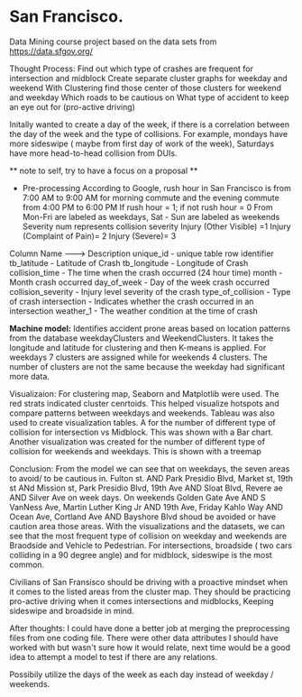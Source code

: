 # San Francisco.
Data Mining course project based on the data sets from https://data.sfgov.org/ 

Thought Process: 
Find out which type of crashes are frequent for intersection and midblock
Create separate cluster graphs for weekday and weekend
With Clustering find those center of those clusters for weekend and weekday
Which roads to be cautious on
What type of accident to keep an eye out for (pro-active driving) 

Initally wanted to create a day of the week, if there is a correlation between the day of the week and the type of collisions.
For example, mondays have more sideswipe ( maybe from first day of work of the week), Saturdays have more head-to-head collision from DUIs. 

 ** note to self, try to have a focus on a proposal **
	
- Pre-processing
According to Google, rush hour in San Francisco is from 7:00 AM to 9:00 AM for morning commute and the evening commute from 4:00 PM to 6:00 PM
If rush hour  = 1; if not rush hour = 0
From Mon-Fri are labeled as weekdays, Sat - Sun are labeled as weekends
Severity num represents collision severity
Injury (Other Visible) =1
Injury (Complaint of Pain)= 2
Injury (Severe)= 3

Column Name ---> Description
unique_id - unique table row identifier
tb_latitude - Latitude of Crash
tb_longitude - Longitude of Crash
collision_time - The time when the crash occurred (24 hour time)
month - Month crash occurred
day_of_week - Day of the week crash occurred
collision_severity - Injury level severity of the crash
type_of_collision - Type of crash
intersection - Indicates whether the crash occurred in an intersection
weather_1 - The weather condition at the time of crash

**Machine model:**
  Identifies accident prone areas based on location patterns from the database weekdayClusters and WeekendClusters. It takes the longitude and latitude for clustering and then K-means is applied. For weekdays 7 clusters are assigned while for weekends 4 clusters. The number of clusters are not the same because the weekday had significant more data. 

Visualizaion:
  For clustering map, Seaborn and Matplotlib were used. The red strats indicated cluster cenrtoids. This helped visualize hotspots and compare patterns between weekdays and weekends. 
  Tableau was also used to create visualization tables. A  for the number of different type of collision for intersection vs Midblock. This was shown with a Bar chart. Another visualization was created for the number of different type of collision for weekends and weekdays. This is shown with a treemap
  
Conclusion:
  From the model we can see that on weekdays, the seven areas to avoid/ to be cautious in. Fulton st. AND
Park Presidio Blvd, Market st, 19th st ANd Mission st, Park Presidio Blvd, 19th Ave AND Sloat Blvd, Revere ae
AND Silver Ave on week days. On weekends Golden Gate Ave AND S VanNess Ave, Martin Luther King Jr AND 19th Ave, Friday Kahlo Way AND Ocean Ave, Cortland Ave AND Bayshore Blvd shoud be avoided or have caution area those areas. With the visualizations and the datasets, we can see that the most frequent type of collision on weekday and weekends are Braodside and Vehicle to Pedestrian. For intersections, broadside ( two cars colliding in a 90 degree angle) and for midblock, sideswipe is the most common. 

Civilians of San Fransisco should be driving with a proactive mindset when it comes to the listed areas from the cluster map. They should be practicing pro-active driving when it comes intersections and midblocks, Keeping sideswipe and broadside in mind.

After thoughts: 
I could have done a better job at merging the preprocessing files from one coding file. There were other data attributes I should have worked with but wasn't sure how it would relate, next time would be a good idea to attempt a model to test if there are any relations. 

Possibily utilize the days of the week as each day instead of weekday / weekends. 
